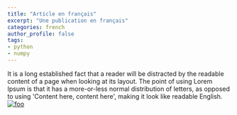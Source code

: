 ```yaml
---
title: "Article en français"
excerpt: "Une publication en français"
categories: french
author_profile: false
tags:
- python
- numpy
---
```


It is a long established fact that a reader will be distracted by the readable content of a page when looking at its layout. The point of using Lorem Ipsum is that it has a more-or-less normal distribution of letters, as opposed to using 'Content here, content here', making it look like readable English.
[![foo](https://farm5.staticflickr.com/4073/4939853213_33ffc0290b_b.jpg)](https://flic.kr/p/8ww3fZ)